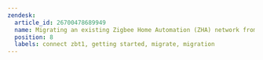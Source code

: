 ```yaml
---
zendesk:
  article_id: 26700478689949
  name: Migrating an existing Zigbee Home Automation (ZHA) network from a backup
  position: 8
  labels: connect zbt1, getting started, migrate, migration
---
```

